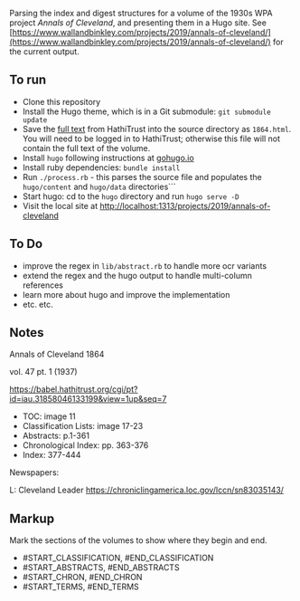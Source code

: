 Parsing the index and digest structures for a volume of the 1930s WPA project *Annals of Cleveland*, and presenting them in a Hugo site. See [https://www.wallandbinkley.com/projects/2019/annals-of-cleveland/](https://www.wallandbinkley.com/projects/2019/annals-of-cleveland/) for the current output.

## To run

- Clone this repository
- Install the Hugo theme, which is in a Git submodule: ```git submodule update```
- Save the [full text](https://babel.hathitrust.org/cgi/ssd?id=iau.31858046133199#seq7) from HathiTrust into the source directory as ```1864.html```. You will need to be logged in to HathiTrust; otherwise this file will not contain the full text of the volume.
- Install ```hugo``` following instructions at [gohugo.io](https://gohugo.io)
- Install ruby dependencies: ```bundle install```
- Run ```./process.rb``` - this parses the source file and populates the ```hugo/content``` and ```hugo/data``` directories```
- Start hugo: cd to the ```hugo``` directory and run ```hugo serve -D```
- Visit the local site at [http://localhost:1313/projects/2019/annals-of-cleveland](http://localhost:1313/projects/2019/annals-of-cleveland)

## To Do

- improve the regex in ```lib/abstract.rb``` to handle more ocr variants
- extend the regex and the hugo output to handle multi-column references
- learn more about hugo and improve the implementation
- etc. etc.

## Notes

Annals of Cleveland 1864

vol. 47 pt. 1 (1937)

https://babel.hathitrust.org/cgi/pt?id=iau.31858046133199&view=1up&seq=7

- TOC: image 11
- Classification Lists: image 17-23
- Abstracts: p.1-361
- Chronological Index: pp. 363-376
- Index: 377-444

Newspapers:

L: Cleveland Leader https://chroniclingamerica.loc.gov/lccn/sn83035143/

## Markup

Mark the sections of the volumes to show where they begin and end.

- #START\_CLASSIFICATION, #END\_CLASSIFICATION
- #START\_ABSTRACTS, #END\_ABSTRACTS
- #START\_CHRON, #END\_CHRON
- #START\_TERMS, #END\_TERMS
